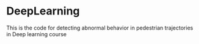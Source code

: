 # DeepLearning
This is the code for detecting abnormal behavior in pedestrian trajectories in Deep learning course
